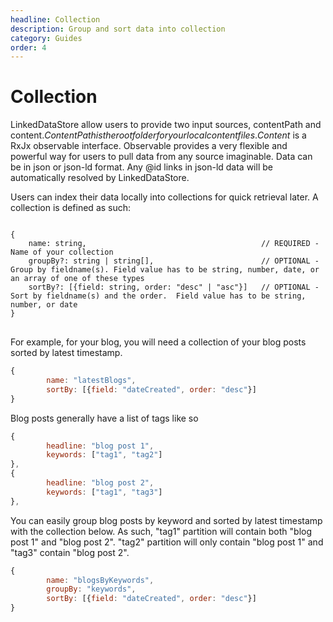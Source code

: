 ```yaml
---
headline: Collection
description: Group and sort data into collection
category: Guides
order: 4
---
```


# Collection

LinkedDataStore allow users to provide two input sources, contentPath and content$.  ContentPath is the root folder for your local content files.  Content$ is a RxJx observable interface.  Observable provides a very flexible and powerful way for users to pull data from any source imaginable.  Data can be in json or json-ld format.  Any @id links in json-ld data will be automatically resolved by LinkedDataStore.  

Users can index their data locally into collections for quick retrieval later.  A collection is defined as such:

<pre>
<code>
{
    name: string,                                       // REQUIRED - Name of your collection
    groupBy?: string | string[],                        // OPTIONAL - Group by fieldname(s). Field value has to be string, number, date, or an array of one of these types
    sortBy?: [{field: string, order: "desc" | "asc"}]   // OPTIONAL - Sort by fieldname(s) and the order.  Field value has to be string, number, or date
}
</code>
</pre>

For example, for your blog, you will need a collection of your blog posts sorted by latest timestamp.

```js
{
        name: "latestBlogs",
        sortBy: [{field: "dateCreated", order: "desc"}]
}
```

Blog posts generally have a list of tags like so

```js
{
        headline: "blog post 1",
        keywords: ["tag1", "tag2"]
},
{
        headline: "blog post 2",
        keywords: ["tag1", "tag3"]
},
```

You can easily group blog posts by keyword and sorted by latest timestamp with the collection below.  As such, "tag1" partition will contain both "blog post 1" and "blog post 2".  "tag2" partition will only contain "blog post 1" and "tag3" contain "blog post 2".

```js
{
        name: "blogsByKeywords",
        groupBy: "keywords",
        sortBy: [{field: "dateCreated", order: "desc"}]
}
```